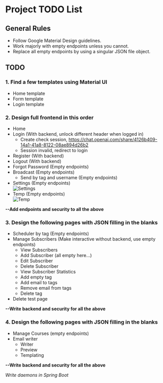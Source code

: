 # Project TODO List

## General Rules
- Follow Google Material Design guidelines.
- Work majorly with empty endpoints unless you cannot.
- Replace all empty endpoints by using a singular JSON file object.

## TODO

### 1. Find a few templates using Material UI
- Home template
- Form template
- Login template

### 2. Design full frontend in this order
- Home
- Login (With backend, unlock different header when logged in)
    - Create check session, https://chat.openai.com/share/4126b409-14a1-41a8-8122-08ae894d26b2
    - Session invalid, redirect to login
- Register (With backend)
- Logout (With backend)
- Forgot Password (Empty endpoints)
- Broadcast (Empty endpoints)
    - Send by tag and username (Empty endpoints)
- Settings (Empty endpoints) <br>
  ![Settings](https://i.imgur.com/7pQwyuk.png)
- Temp (Empty endpoints) <br>
  ![Temp](https://i.imgur.com/8hmCWqB.png)

**--Add endpoints and security to all the above**

### 3. Design the following pages with JSON filling in the blanks
- Scheduler by tag (Empty endpoints)
- Manage Subscribers (Make interactive without backend, use empty endpoints)
    - View Subscribers
    - Add Subscriber (all empty here...)
    - Edit Subscriber
    - Delete Subscriber
    - View Subscriber Statistics
    - Add empty tag
    - Add email to tags
    - Remove email from tags
    - Delete tag
- Delete test page

**--Write backend and security for all the above**

### 4. Design the following pages with JSON filling in the blanks
- Manage Courses (empty endpoints)
- Email writer
    - Writer
    - Preview
    - Templating

**--Write backend and security for all the above**

*Write daemons in Spring Boot*
